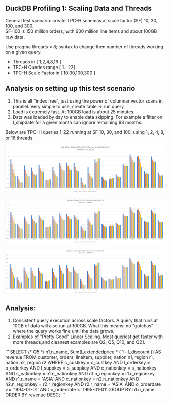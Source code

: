 ## DuckDB Profiling 1: Scaling Data and Threads

General test scenario:  create TPC-H schemas at scale factor (SF) 10, 30, 100, and 300.  
SF-100 is 150 million orders, with 600 million line items and about 100GB raw data.  

Use pragma threads = 8; syntax to change then number of threads working on a given query.  

* Threads in [ 1,2,4,8,16 ]
* TPC-H Queries range [ 1...22]
* TPC-H Scale Factor in [ 10,30,100,300 ]

## Analysis on setting up this test scenario
1) This is all "index free", just using the power of columnar vector scans in parallel.  Very simple to use, create table -> run query.
2) Load is extremely fast.  At 100GB load is about 25 minutes. 
3) Data was loaded by day to enable data skipping. For example a filter on l_shipdate for a given month can ignore remaining 83 months.  


Below are TPC-H queries 1-22 running at SF 10, 30, and 100, using 1, 2, 4, 8, or 16 threads. 

![](https://github.com/jtommaney/blog/blob/blog/assets/DuckDB_SF10_Scaling.png?raw=true) 

![](https://github.com/jtommaney/blog/blob/blog/assets/DuckDB_SF30_Scaling.png?raw=true) 

![](https://github.com/jtommaney/blog/blob/blog/assets/DuckDB_SF100_Scaling.png?raw=true) 

## Analysis:
1) Consistent query execution across scale factors.  A query that runs at 10GB of data will also run at 100GB.
   What this means:  no "gotchas" where the query works fine until the data grows.  
2) Examples of "Pretty Good" Linear Scaling.  Most queriest get faster with more threads,and cleanest examples are Q2, Q5, Q10, and Q21.  


’’’
SELECT /* Q5 */ n1.n_name, 
       Sum(l_extendedprice * ( 1 - l_discount )) AS revenue 
FROM   customer, 
       orders, 
       lineitem, 
       supplier, 
       nation n1, 
       region r1, 
       nation n2, 
       region r2 
WHERE  c_custkey = o_custkey 
       AND l_orderkey = o_orderkey 
       AND l_suppkey = s_suppkey 
       AND c_nationkey = s_nationkey 
       AND s_nationkey = n1.n_nationkey 
       AND n1.n_regionkey = r1.r_regionkey 
       AND r1.r_name = 'ASIA' 
       AND c_nationkey = n2.n_nationkey 
       AND n2.n_regionkey = r2.r_regionkey 
       AND r2.r_name = 'ASIA' 
       AND o_orderdate >= '1994-01-01' 
       AND o_orderdate < '1995-01-01' 
GROUP  BY n1.n_name 
ORDER  BY revenue DESC; 
’’’
